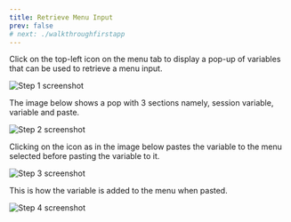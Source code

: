 ```yaml
---
title: Retrieve Menu Input
prev: false
# next: ./walkthroughfirstapp
---
```


Click on the top-left icon on the menu tab to display a pop-up of variables that can be used to retrieve a menu input.

![Step 1 screenshot](https://images.tango.us/workflows/36acc331-af7d-4290-a16c-b3514bf684ba/steps/d5bae928-bf12-4d80-8efa-ace8ebcd74c1/c03b9c30-526f-43eb-b213-dfacafcec0fe.png?crop=focalpoint&fit=crop&fp-x=0.6125&fp-y=0.4396&fp-z=1.4103&w=1200&blend-align=bottom&blend-mode=normal&blend-x=800&blend64=aHR0cHM6Ly9pbWFnZXMudGFuZ28udXMvc3RhdGljL21hZGUtd2l0aC10YW5nby13YXRlcm1hcmsucG5n)

The image below shows a pop with 3 sections namely, session variable, variable and paste.

![Step 2 screenshot](https://images.tango.us/workflows/36acc331-af7d-4290-a16c-b3514bf684ba/steps/56bd29db-7c3a-4ba3-abf8-c06eea0373c3/7a383a6b-b1df-40de-8aff-cc1f8c9197e2.png?crop=focalpoint&fit=crop&fp-x=0.3794&fp-y=0.5460&fp-z=1.8515&w=1200&blend-align=bottom&blend-mode=normal&blend-x=800&blend64=aHR0cHM6Ly9pbWFnZXMudGFuZ28udXMvc3RhdGljL21hZGUtd2l0aC10YW5nby13YXRlcm1hcmsucG5n)

Clicking on the icon as in the image below pastes the variable to the menu selected before pasting the variable to it.

![Step 3 screenshot](https://images.tango.us/workflows/36acc331-af7d-4290-a16c-b3514bf684ba/steps/2b2925b3-8cd5-4f14-a6f1-c10841ca8c71/3b49798b-0f2d-4fd4-ad78-035218bf5971.png?crop=focalpoint&fit=crop&fp-x=0.6984&fp-y=0.4191&fp-z=2.7788&w=1200&blend-align=bottom&blend-mode=normal&blend-x=800&blend64=aHR0cHM6Ly9pbWFnZXMudGFuZ28udXMvc3RhdGljL21hZGUtd2l0aC10YW5nby13YXRlcm1hcmsucG5n)

This is how the variable is added to the menu when pasted.

![Step 4 screenshot](https://images.tango.us/workflows/36acc331-af7d-4290-a16c-b3514bf684ba/steps/d073dbe1-d244-4fb8-8c5d-ebce77b30a50/3040fe9a-a36f-407c-a4ea-96b7e5b57768.png?crop=focalpoint&fit=crop&fp-x=0.6125&fp-y=0.4074&fp-z=1.4107&w=1200&blend-align=bottom&blend-mode=normal&blend-x=800&blend64=aHR0cHM6Ly9pbWFnZXMudGFuZ28udXMvc3RhdGljL21hZGUtd2l0aC10YW5nby13YXRlcm1hcmsucG5n)
